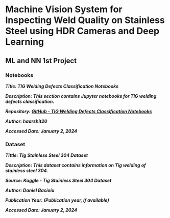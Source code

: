 # Machine Vision System for Inspecting Weld Quality on Stainless Steel using HDR Cameras and Deep Learning
## ML and NN 1st Project

### Notebooks
***Title: TIG Welding Defects Classification Notebooks***

***Description: This section contains Jupyter notebooks for TIG welding defects classification.***

***Repository: [GitHub - TIG Welding Defects Classification Notebooks](https://github.com/SamuelK87/Machine-vision-based-defect-detection-in-welding-process)***

***Author: haarshit20***

***Accessed Date: January 2, 2024***

### Dataset
***Tittle: Tig Stainless Steel 304 Dataset***

***Description: This dataset contains information on Tig welding of stainless steel 304.***

***Source: Kaggle - Tig Stainless Steel 304 Dataset***

***Author: Daniel Bacioiu***

***Publication Year: (Publication year, if available)***

***Accessed Date: January 2, 2024***
